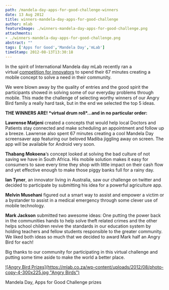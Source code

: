 ```yaml
---
path: /mandela-day-apps-for-good-challenge-winners
date: 13 Aug 2012
title: winners-mandela-day-apps-for-good-challenge
author: mlab
featureImage: ./winners-mandela-day-apps-for-good-challenge.png
attachments: 
- ./winners-mandela-day-apps-for-good-challenge.png
abstract: ""
tags: ['Apps for Good','Mandela Day','mLab']
timeStamp: 2012-08-13T13:30:18
---
```


In the spirit of International Mandela day mLab recently ran a virtual [competition for innovators](https:&#x2F;&#x2F;mlab.co.za&#x2F;apps-for-good-mandela-day-challenge&#x2F;) to spend their 67 minutes creating a mobile concept to solve a need in their community.

We were blown away by the quality of entries and the good spirit the participants showed in solving some of our everyday problems through mobile. This made the challenge of selecting worthy winners of our Angry Bird family a really hard task, but in the end we selected the top 5 ideas.

**THE WINNERS ARE! \*virtual drum roll\*…and in no particular order:**

**Lawrense Matjeni** created a concepts that would help local Doctors and Patients stay connected and make scheduling an appointment and follow up a breeze. Lawrense also spent 67 minutes creating a cool Mandela Day screensaver app featuring our beloved Madiba jiggling away on screen. The app will be available for Android very soon.

**Thabang Mokoena**‘s concept looked at solving the bad culture of not saving we have in South Africa. His mobile solution makes it easy for consumers to save every time they shop with little impact on their cash flow and yet effective enough to make those piggy banks full for a rainy day.

**Ian Tyner**, an innovator living in Australia, saw our challenge on twitter and decided to participate by submitting his idea for a powerful agriculture app.

**Melvin Musehani** figured out a smart way to assist and empower a victim or a bystander to assist in a medical emergency through some clever use of mobile technology.

**Mark Jackson** submitted two awesome ideas: One putting the power back in the communities hands to help solve theft related crimes and the other helps school children revive the standards in our education system by holding teachers and fellow students responsible to the greater community. We liked both ideas so much that we decided to award Mark half an Angry Bird for each!

Big thanks to our community for participating in this virtual challenge and putting some time aside to make the world a better place.

[![Angry Bird Prizes](https:&#x2F;&#x2F;mlab.co.za&#x2F;wp-content&#x2F;uploads&#x2F;2012&#x2F;08&#x2F;photo-copy-4-300x225.jpg &quot;Angry Birds&quot;)](https:&#x2F;&#x2F;mlab.co.za&#x2F;wp-content&#x2F;uploads&#x2F;2012&#x2F;08&#x2F;photo-copy-4.jpg)

Mandela Day, Apps for Good Challenge prizes


